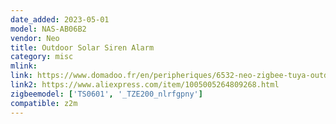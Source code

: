 ```yaml
---
date_added: 2023-05-01
model: NAS-AB06B2
vendor: Neo
title: Outdoor Solar Siren Alarm
category: misc
mlink: 
link: https://www.domadoo.fr/en/peripheriques/6532-neo-zigbee-tuya-outdoor-smart-siren-5v1a-power-supply-or-battery-solar-panel.html
link2: https://www.aliexpress.com/item/1005005264809268.html
zigbeemodel: ['TS0601', '_TZE200_nlrfgpny']
compatible: z2m
---
```

